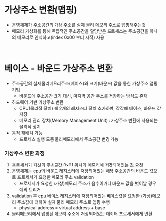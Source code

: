 # 가상주소 변환(맵핑)
* 운영체제가 주소공간의 가상 주소를 실제 물리 메모리 주소로 맵핑해주는것
* 메모리 가상화를 통해 독립적인 주소공간을 할당받은 프로세스는 주소공간을 하나의 메모리로 인식하고(index 0x00 부터 시작) 사용

<br>

# 베이스 - 바운드 가상주소 변환
* 주소공간의 실제물리메모리주소(베이스)와 크기(바운드) 값을 통한 가상주소 맵핑 기법
   * 바운드에 주소공간 크기 대신, 마지막 공간 주소를 저장하는 방식도 존재
* 하드웨어 기반 가상주소 변환
   * CPU(물리적 장치) 에 2개의 레지스터 장치 추가하여, 각각에 베이스, 바운드 값 저장
   * 메모리 관리 장치(Memory Management Unit) : 가상주소 변환에 사용되는 물리적 장치
* 동적 재배치 가능
   * 프로세스 실행 도중 물리메모리에서 주소공간 변경 가능

### 가상주소 변환 과정
1. 프로세서가 자신의 주소공간 0x01 위치의 메모리에 저장되어있는 값 요청
2. 운영체제는 cpu의 바운드 레지스터에 저장되어있는 해당 주소공간의 바운드 값으로 프로세서가 요청한 메모리 주소 validation
   * 프로세서가 요청한 (가상)메모리 주소가 음수이거나 바운드 값을 벗어날 경우 예외 트리거
3. validation 후 cpu 베이스 레지스터에 저장되어있는 베이스값을 요청한 (가상)메모리 주소값에 더하여 실제 물리 메모리 주소로 맵핑 수행
   * physical address = virtual address + base
4. 물리메모리에서 맵핑된 메모리 주소에 저장되어있는 데이터 프로세서에게 반환 
 